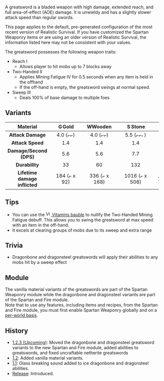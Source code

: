 A greatsword is a bladed weapon with high damage, extended reach, and full area-of-effect (AOE) damage.
It is unwieldy and has a slightly slower attack speed than regular swords.

This page applies to the default, pre-generated configuration of the most recent version of Realistic Survival. If you have customized the Spartan Weaponry items or are using
an older version of Realistic Survival, the information listed here may not be consistent with your values.

The greatsword possesses the following weapon traits:
- Reach I
  - Allows player to hit mobs up to 7 blocks away
- Two-Handed II
  - Applies Mining Fatigue IV for 0.5 seconds when any item is held in the offhand
  - If the off-hand is empty, the greatsword swings at normal speed.
- Sweep III
  - Deals 100% of base damage to multiple foes

## Variants

| **Material**                  | <img src="https://raw.githubusercontent.com/ValMobile/RealisticSurvival-Wiki/master/images/golden-greatsword-item.png" width="16" height="16" alt="Golden greatsword"/>**Gold** | <img src="https://raw.githubusercontent.com/ValMobile/RealisticSurvival-Wiki/master/images/wooden-greatsword-item.png" width="16" height="16" alt="Wooden greatsword"/>**Wooden** | <img src="https://raw.githubusercontent.com/ValMobile/RealisticSurvival-Wiki/master/images/stone-greatsword-item.png" width="16" height="16" alt="Stone greatsword"/>**Stone** | <img src="https://raw.githubusercontent.com/ValMobile/RealisticSurvival-Wiki/master/images/copper-greatsword-item.png" width="16" height="16" alt="Copper greatsword"/>**Copper** | <img src="https://raw.githubusercontent.com/ValMobile/RealisticSurvival-Wiki/master/images/iron-greatsword-item.png" width="16" height="16" alt="Iron greatsword"/>**Iron** | <img src="https://raw.githubusercontent.com/ValMobile/RealisticSurvival-Wiki/master/images/diamond-greatsword-item.png" width="16" height="16" alt="Diamond greatsword"/>**Diamond** | <img src="https://raw.githubusercontent.com/ValMobile/RealisticSurvival-Wiki/master/images/netherite-greatsword-item.png" width="16" height="16" alt="Netherite greatsword"/>**Netherite** | <img src="https://raw.githubusercontent.com/ValMobile/RealisticSurvival-Wiki/master/images/dragonbone-greatsword-item.png" width="16" height="16" alt="Dragonbone greatsword"/>**Dragonbone** | <img src="https://raw.githubusercontent.com/ValMobile/RealisticSurvival-Wiki/master/images/dragonbone-flamed-greatsword-item.png" width="16" height="16" alt="Flamed dragonbone greatsword"/>**Flamed Dragonbone** | <img src="https://raw.githubusercontent.com/ValMobile/RealisticSurvival-Wiki/master/images/dragonbone-iced-greatsword-item.png" width="16" height="16" alt="Iced dragonbone greatsword"/>**Iced Dragonbone** | <img src="https://raw.githubusercontent.com/ValMobile/RealisticSurvival-Wiki/master/images/dragonbone-lightning-greatsword-item.png" width="16" height="16" alt="Lightning dragonbone greatsword"/>**Lightning Dragonbone** | <img src="https://raw.githubusercontent.com/ValMobile/RealisticSurvival-Wiki/master/images/dragonsteel-fire-greatsword-item.png" width="16" height="16" alt="Fire dragonsteel greatsword"/>**Fire Dragonsteel** | <img src="https://raw.githubusercontent.com/ValMobile/RealisticSurvival-Wiki/master/images/dragonsteel-ice-greatsword-item.png" width="16" height="16" alt="Ice dragonsteel greatsword"/>**Ice Dragonsteel** | <img src="https://raw.githubusercontent.com/ValMobile/RealisticSurvival-Wiki/master/images/dragonsteel-lightning-greatsword-item.png" width="16" height="16" alt="Lightning dragonsteel greatsword"/>**Lightning Dragonsteel** |
|:-----------------------------:|:--------:|:----------:|:---------:|:----------:|:--------:|:-----------:|:-------------:|:--------------:|:-------------------:|:------------------:|:------------------------:|:--------------------:|:-------------------:|:-------------------------:|
| **Attack Damage**             | 4.0 (<img src="https://raw.githubusercontent.com/ValMobile/RealisticSurvival-Wiki/master/images/full-heart-icon.png" width="9" height="9" alt="Full heart icon"/><img src="https://raw.githubusercontent.com/ValMobile/RealisticSurvival-Wiki/master/images/full-heart-icon.png" width="9" height="9" alt="Full heart icon"/>)      | 4.0 (<img src="https://raw.githubusercontent.com/ValMobile/RealisticSurvival-Wiki/master/images/full-heart-icon.png" width="9" height="9" alt="Full heart icon"/><img src="https://raw.githubusercontent.com/ValMobile/RealisticSurvival-Wiki/master/images/full-heart-icon.png" width="9" height="9" alt="Full heart icon"/>)        | 5.5 (<img src="https://raw.githubusercontent.com/ValMobile/RealisticSurvival-Wiki/master/images/full-heart-icon.png" width="9" height="9" alt="Full heart icon"/><img src="https://raw.githubusercontent.com/ValMobile/RealisticSurvival-Wiki/master/images/full-heart-icon.png" width="9" height="9" alt="Full heart icon"/><img src="https://raw.githubusercontent.com/ValMobile/RealisticSurvival-Wiki/master/images/half-heart-icon.png" width="9" height="9" alt="Half heart icon"/>)       | 6.25 (<img src="https://raw.githubusercontent.com/ValMobile/RealisticSurvival-Wiki/master/images/full-heart-icon.png" width="9" height="9" alt="Full heart icon"/><img src="https://raw.githubusercontent.com/ValMobile/RealisticSurvival-Wiki/master/images/full-heart-icon.png" width="9" height="9" alt="Full heart icon"/><img src="https://raw.githubusercontent.com/ValMobile/RealisticSurvival-Wiki/master/images/full-heart-icon.png" width="9" height="9" alt="Full heart icon"/>)       | 7.0 (<img src="https://raw.githubusercontent.com/ValMobile/RealisticSurvival-Wiki/master/images/full-heart-icon.png" width="9" height="9" alt="Full heart icon"/><img src="https://raw.githubusercontent.com/ValMobile/RealisticSurvival-Wiki/master/images/full-heart-icon.png" width="9" height="9" alt="Full heart icon"/><img src="https://raw.githubusercontent.com/ValMobile/RealisticSurvival-Wiki/master/images/full-heart-icon.png" width="9" height="9" alt="Full heart icon"/><img src="https://raw.githubusercontent.com/ValMobile/RealisticSurvival-Wiki/master/images/half-heart-icon.png" width="9" height="9" alt="Half heart icon"/>)      | 8.5 (<img src="https://raw.githubusercontent.com/ValMobile/RealisticSurvival-Wiki/master/images/full-heart-icon.png" width="9" height="9" alt="Full heart icon"/><img src="https://raw.githubusercontent.com/ValMobile/RealisticSurvival-Wiki/master/images/full-heart-icon.png" width="9" height="9" alt="Full heart icon"/><img src="https://raw.githubusercontent.com/ValMobile/RealisticSurvival-Wiki/master/images/full-heart-icon.png" width="9" height="9" alt="Full heart icon"/><img src="https://raw.githubusercontent.com/ValMobile/RealisticSurvival-Wiki/master/images/full-heart-icon.png" width="9" height="9" alt="Full heart icon"/>)         | 10.0 (<img src="https://raw.githubusercontent.com/ValMobile/RealisticSurvival-Wiki/master/images/full-heart-icon.png" width="9" height="9" alt="Full heart icon"/><img src="https://raw.githubusercontent.com/ValMobile/RealisticSurvival-Wiki/master/images/full-heart-icon.png" width="9" height="9" alt="Full heart icon"/><img src="https://raw.githubusercontent.com/ValMobile/RealisticSurvival-Wiki/master/images/full-heart-icon.png" width="9" height="9" alt="Full heart icon"/><img src="https://raw.githubusercontent.com/ValMobile/RealisticSurvival-Wiki/master/images/full-heart-icon.png" width="9" height="9" alt="Full heart icon"/><img src="https://raw.githubusercontent.com/ValMobile/RealisticSurvival-Wiki/master/images/full-heart-icon.png" width="9" height="9" alt="Full heart icon"/>)          | 14.0 (<img src="https://raw.githubusercontent.com/ValMobile/RealisticSurvival-Wiki/master/images/full-heart-icon.png" width="9" height="9" alt="Full heart icon"/><img src="https://raw.githubusercontent.com/ValMobile/RealisticSurvival-Wiki/master/images/full-heart-icon.png" width="9" height="9" alt="Full heart icon"/><img src="https://raw.githubusercontent.com/ValMobile/RealisticSurvival-Wiki/master/images/full-heart-icon.png" width="9" height="9" alt="Full heart icon"/><img src="https://raw.githubusercontent.com/ValMobile/RealisticSurvival-Wiki/master/images/full-heart-icon.png" width="9" height="9" alt="Full heart icon"/><img src="https://raw.githubusercontent.com/ValMobile/RealisticSurvival-Wiki/master/images/full-heart-icon.png" width="9" height="9" alt="Full heart icon"/><img src="https://raw.githubusercontent.com/ValMobile/RealisticSurvival-Wiki/master/images/full-heart-icon.png" width="9" height="9" alt="Full heart icon"/><img src="https://raw.githubusercontent.com/ValMobile/RealisticSurvival-Wiki/master/images/full-heart-icon.png" width="9" height="9" alt="Full heart icon"/>)           | 17.0 (<img src="https://raw.githubusercontent.com/ValMobile/RealisticSurvival-Wiki/master/images/full-heart-icon.png" width="9" height="9" alt="Full heart icon"/><img src="https://raw.githubusercontent.com/ValMobile/RealisticSurvival-Wiki/master/images/full-heart-icon.png" width="9" height="9" alt="Full heart icon"/><img src="https://raw.githubusercontent.com/ValMobile/RealisticSurvival-Wiki/master/images/full-heart-icon.png" width="9" height="9" alt="Full heart icon"/><img src="https://raw.githubusercontent.com/ValMobile/RealisticSurvival-Wiki/master/images/full-heart-icon.png" width="9" height="9" alt="Full heart icon"/><img src="https://raw.githubusercontent.com/ValMobile/RealisticSurvival-Wiki/master/images/full-heart-icon.png" width="9" height="9" alt="Full heart icon"/><img src="https://raw.githubusercontent.com/ValMobile/RealisticSurvival-Wiki/master/images/full-heart-icon.png" width="9" height="9" alt="Full heart icon"/><img src="https://raw.githubusercontent.com/ValMobile/RealisticSurvival-Wiki/master/images/full-heart-icon.png" width="9" height="9" alt="Full heart icon"/><img src="https://raw.githubusercontent.com/ValMobile/RealisticSurvival-Wiki/master/images/full-heart-icon.png" width="9" height="9" alt="Full heart icon"/><img src="https://raw.githubusercontent.com/ValMobile/RealisticSurvival-Wiki/master/images/half-heart-icon.png" width="9" height="9" alt="Half heart icon"/>)                | 17.0 (<img src="https://raw.githubusercontent.com/ValMobile/RealisticSurvival-Wiki/master/images/full-heart-icon.png" width="9" height="9" alt="Full heart icon"/><img src="https://raw.githubusercontent.com/ValMobile/RealisticSurvival-Wiki/master/images/full-heart-icon.png" width="9" height="9" alt="Full heart icon"/><img src="https://raw.githubusercontent.com/ValMobile/RealisticSurvival-Wiki/master/images/full-heart-icon.png" width="9" height="9" alt="Full heart icon"/><img src="https://raw.githubusercontent.com/ValMobile/RealisticSurvival-Wiki/master/images/full-heart-icon.png" width="9" height="9" alt="Full heart icon"/><img src="https://raw.githubusercontent.com/ValMobile/RealisticSurvival-Wiki/master/images/full-heart-icon.png" width="9" height="9" alt="Full heart icon"/><img src="https://raw.githubusercontent.com/ValMobile/RealisticSurvival-Wiki/master/images/full-heart-icon.png" width="9" height="9" alt="Full heart icon"/><img src="https://raw.githubusercontent.com/ValMobile/RealisticSurvival-Wiki/master/images/full-heart-icon.png" width="9" height="9" alt="Full heart icon"/><img src="https://raw.githubusercontent.com/ValMobile/RealisticSurvival-Wiki/master/images/full-heart-icon.png" width="9" height="9" alt="Full heart icon"/><img src="https://raw.githubusercontent.com/ValMobile/RealisticSurvival-Wiki/master/images/half-heart-icon.png" width="9" height="9" alt="Half heart icon"/>)               | 17.0 (<img src="https://raw.githubusercontent.com/ValMobile/RealisticSurvival-Wiki/master/images/full-heart-icon.png" width="9" height="9" alt="Full heart icon"/><img src="https://raw.githubusercontent.com/ValMobile/RealisticSurvival-Wiki/master/images/full-heart-icon.png" width="9" height="9" alt="Full heart icon"/><img src="https://raw.githubusercontent.com/ValMobile/RealisticSurvival-Wiki/master/images/full-heart-icon.png" width="9" height="9" alt="Full heart icon"/><img src="https://raw.githubusercontent.com/ValMobile/RealisticSurvival-Wiki/master/images/full-heart-icon.png" width="9" height="9" alt="Full heart icon"/><img src="https://raw.githubusercontent.com/ValMobile/RealisticSurvival-Wiki/master/images/full-heart-icon.png" width="9" height="9" alt="Full heart icon"/><img src="https://raw.githubusercontent.com/ValMobile/RealisticSurvival-Wiki/master/images/full-heart-icon.png" width="9" height="9" alt="Full heart icon"/><img src="https://raw.githubusercontent.com/ValMobile/RealisticSurvival-Wiki/master/images/full-heart-icon.png" width="9" height="9" alt="Full heart icon"/><img src="https://raw.githubusercontent.com/ValMobile/RealisticSurvival-Wiki/master/images/full-heart-icon.png" width="9" height="9" alt="Full heart icon"/><img src="https://raw.githubusercontent.com/ValMobile/RealisticSurvival-Wiki/master/images/half-heart-icon.png" width="9" height="9" alt="Half heart icon"/>)                     | 48.0 (<img src="https://raw.githubusercontent.com/ValMobile/RealisticSurvival-Wiki/master/images/full-heart-icon.png" width="9" height="9" alt="Full heart icon"/> x 24)                 | 48.0 (<img src="https://raw.githubusercontent.com/ValMobile/RealisticSurvival-Wiki/master/images/full-heart-icon.png" width="9" height="9" alt="Full heart icon"/> x 24)                | 48.0 (<img src="https://raw.githubusercontent.com/ValMobile/RealisticSurvival-Wiki/master/images/full-heart-icon.png" width="9" height="9" alt="Full heart icon"/> x 24)                      |
| **Attack Speed**              | 1.4      | 1.4        | 1.4       | 1.4        | 1.4      | 1.4         | 1.4           | 1.4            | 1.4                 | 1.4                | 1.4                      | 1.4                  | 1.4                 | 1.4                       |
| **Damage/Second (DPS)**       | 5.6      | 5.6        | 7.7       | 8.75       | 9.8      | 11.9        | 14.0          | 19.6           | 23.8                | 23.8               | 23.8                     | 67.2                 | 67.2                | 67.2                      |
| **Durability**                | &nbsp;&nbsp;&nbsp;&nbsp;&nbsp;&nbsp;&nbsp;&nbsp;33&nbsp;&nbsp;&nbsp;&nbsp;&nbsp;&nbsp;&nbsp;&nbsp;       | &nbsp;&nbsp;&nbsp;&nbsp;&nbsp;&nbsp;&nbsp;&nbsp;&nbsp;60&nbsp;&nbsp;&nbsp;&nbsp;&nbsp;&nbsp;&nbsp;&nbsp;&nbsp;         | &nbsp;&nbsp;&nbsp;&nbsp;&nbsp;&nbsp;&nbsp;&nbsp;&nbsp;132&nbsp;&nbsp;&nbsp;&nbsp;&nbsp;&nbsp;&nbsp;&nbsp;&nbsp;       | &nbsp;&nbsp;&nbsp;&nbsp;&nbsp;&nbsp;&nbsp;&nbsp;&nbsp;&nbsp;&nbsp;&nbsp;132&nbsp;&nbsp;&nbsp;&nbsp;&nbsp;&nbsp;&nbsp;&nbsp;&nbsp;&nbsp;&nbsp;&nbsp;        | &nbsp;&nbsp;&nbsp;&nbsp;&nbsp;&nbsp;&nbsp;&nbsp;&nbsp;&nbsp;&nbsp;&nbsp;251&nbsp;&nbsp;&nbsp;&nbsp;&nbsp;&nbsp;&nbsp;&nbsp;&nbsp;&nbsp;&nbsp;&nbsp;      | &nbsp;&nbsp;&nbsp;&nbsp;&nbsp;&nbsp;&nbsp;&nbsp;&nbsp;&nbsp;&nbsp;&nbsp;1562&nbsp;&nbsp;&nbsp;&nbsp;&nbsp;&nbsp;&nbsp;&nbsp;&nbsp;&nbsp;&nbsp;&nbsp;        | &nbsp;&nbsp;&nbsp;&nbsp;&nbsp;&nbsp;&nbsp;&nbsp;&nbsp;&nbsp;&nbsp;&nbsp;2031&nbsp;&nbsp;&nbsp;&nbsp;&nbsp;&nbsp;&nbsp;&nbsp;&nbsp;&nbsp;&nbsp;&nbsp;          | &nbsp;&nbsp;&nbsp;&nbsp;&nbsp;&nbsp;&nbsp;&nbsp;&nbsp;&nbsp;&nbsp;&nbsp;&nbsp;&nbsp;&nbsp;1562&nbsp;&nbsp;&nbsp;&nbsp;&nbsp;&nbsp;&nbsp;&nbsp;&nbsp;&nbsp;&nbsp;&nbsp;&nbsp;&nbsp;&nbsp;           | &nbsp;&nbsp;&nbsp;&nbsp;&nbsp;&nbsp;&nbsp;&nbsp;&nbsp;&nbsp;&nbsp;&nbsp;&nbsp;&nbsp;&nbsp;&nbsp;&nbsp;&nbsp;1562&nbsp;&nbsp;&nbsp;&nbsp;&nbsp;&nbsp;&nbsp;&nbsp;&nbsp;&nbsp;&nbsp;&nbsp;&nbsp;&nbsp;&nbsp;&nbsp;&nbsp;&nbsp;                | &nbsp;&nbsp;&nbsp;&nbsp;&nbsp;&nbsp;&nbsp;&nbsp;&nbsp;&nbsp;&nbsp;&nbsp;&nbsp;&nbsp;&nbsp;1562&nbsp;&nbsp;&nbsp;&nbsp;&nbsp;&nbsp;&nbsp;&nbsp;&nbsp;&nbsp;&nbsp;&nbsp;&nbsp;&nbsp;&nbsp;               | &nbsp;&nbsp;&nbsp;&nbsp;&nbsp;&nbsp;&nbsp;&nbsp;&nbsp;&nbsp;&nbsp;&nbsp;&nbsp;&nbsp;&nbsp;&nbsp;&nbsp;&nbsp;1562&nbsp;&nbsp;&nbsp;&nbsp;&nbsp;&nbsp;&nbsp;&nbsp;&nbsp;&nbsp;&nbsp;&nbsp;&nbsp;&nbsp;&nbsp;&nbsp;&nbsp;&nbsp;                     | &nbsp;&nbsp;&nbsp;&nbsp;&nbsp;&nbsp;&nbsp;&nbsp;&nbsp;&nbsp;&nbsp;&nbsp;&nbsp;&nbsp;&nbsp;2031&nbsp;&nbsp;&nbsp;&nbsp;&nbsp;&nbsp;&nbsp;&nbsp;&nbsp;&nbsp;&nbsp;&nbsp;&nbsp;&nbsp;&nbsp;                 | &nbsp;&nbsp;&nbsp;&nbsp;&nbsp;&nbsp;&nbsp;&nbsp;&nbsp;&nbsp;&nbsp;&nbsp;&nbsp;&nbsp;&nbsp;2031&nbsp;&nbsp;&nbsp;&nbsp;&nbsp;&nbsp;&nbsp;&nbsp;&nbsp;&nbsp;&nbsp;&nbsp;&nbsp;&nbsp;&nbsp;                | &nbsp;&nbsp;&nbsp;&nbsp;&nbsp;&nbsp;&nbsp;&nbsp;&nbsp;&nbsp;&nbsp;&nbsp;&nbsp;&nbsp;&nbsp;&nbsp;&nbsp;&nbsp;2031&nbsp;&nbsp;&nbsp;&nbsp;&nbsp;&nbsp;&nbsp;&nbsp;&nbsp;&nbsp;&nbsp;&nbsp;&nbsp;&nbsp;&nbsp;&nbsp;&nbsp;&nbsp;                      |
| **Lifetime damage inflicted** | 184 (<img src="https://raw.githubusercontent.com/ValMobile/RealisticSurvival-Wiki/master/images/full-heart-icon.png" width="9" height="9" alt="Full heart icon"/> x 92)      | 336 (<img src="https://raw.githubusercontent.com/ValMobile/RealisticSurvival-Wiki/master/images/full-heart-icon.png" width="9" height="9" alt="Full heart icon"/> x 168)        | 1016 (<img src="https://raw.githubusercontent.com/ValMobile/RealisticSurvival-Wiki/master/images/full-heart-icon.png" width="9" height="9" alt="Full heart icon"/> x 508)      | 1155 (<img src="https://raw.githubusercontent.com/ValMobile/RealisticSurvival-Wiki/master/images/full-heart-icon.png" width="9" height="9" alt="Full heart icon"/> x 577.5)       | 2459 (<img src="https://raw.githubusercontent.com/ValMobile/RealisticSurvival-Wiki/master/images/full-heart-icon.png" width="9" height="9" alt="Full heart icon"/> x 1229.5)     | 18587 (<img src="https://raw.githubusercontent.com/ValMobile/RealisticSurvival-Wiki/master/images/full-heart-icon.png" width="9" height="9" alt="Full heart icon"/> x 9293.5)       | 28434 (<img src="https://raw.githubusercontent.com/ValMobile/RealisticSurvival-Wiki/master/images/full-heart-icon.png" width="9" height="9" alt="Full heart icon"/> x 14217)         | 30615 (<img src="https://raw.githubusercontent.com/ValMobile/RealisticSurvival-Wiki/master/images/full-heart-icon.png" width="9" height="9" alt="Full heart icon"/> x 15307.5)          | 37175 (<img src="https://raw.githubusercontent.com/ValMobile/RealisticSurvival-Wiki/master/images/full-heart-icon.png" width="9" height="9" alt="Full heart icon"/> x 18587.5)                 | 37175 (<img src="https://raw.githubusercontent.com/ValMobile/RealisticSurvival-Wiki/master/images/full-heart-icon.png" width="9" height="9" alt="Full heart icon"/> x 18587.5)              | 37175 (<img src="https://raw.githubusercontent.com/ValMobile/RealisticSurvival-Wiki/master/images/full-heart-icon.png" width="9" height="9" alt="Full heart icon"/> x 18587.5)                    | 136483 (<img src="https://raw.githubusercontent.com/ValMobile/RealisticSurvival-Wiki/master/images/full-heart-icon.png" width="9" height="9" alt="Full heart icon"/> x 68241.5)               | 136483 (<img src="https://raw.githubusercontent.com/ValMobile/RealisticSurvival-Wiki/master/images/full-heart-icon.png" width="9" height="9" alt="Full heart icon"/> x 68241.5)              | 136483 (<img src="https://raw.githubusercontent.com/ValMobile/RealisticSurvival-Wiki/master/images/full-heart-icon.png" width="9" height="9" alt="Full heart icon"/> x 68241.5)                    |


## Tips
- You can use the [<img src="https://raw.githubusercontent.com/ValMobile/RealisticSurvival-Wiki/master/images/vitamins-item.png" width="16" height="16" alt="Vitamins"/> Vitamins bauble](https://github.com/ValMobile/RealisticSurvival/wiki/Vitamins) to nullify the Two-Handed Mining Fatigue debuff. This allows you to swing the greatsword at max speed with an item in the off-hand.
- It excels at clearing groups of mobs due to its sweep and extra range

## Trivia
- Dragonbone and dragonsteel greatswords will apply their abilities to any mobs hit by a sweep effect

## Module
The vanilla material variants of the greatswords are part of the Spartan Weaponry module while the
dragonbone and dragonsteel variants are part of the Spartan and Fire module.<br>
Note that to use any features, including items and recipes, from
the Spartan and Fire module, you must first enable Spartan Weaponry globally and on a [per-world basis](https://github.com/ValMobile/RealisticSurvival/wiki/Installing-Realistic-Survival#customizing-the-install).

## History
- [1.2.3 (Upcoming)](https://github.com/ValMobile/RealisticSurvival/wiki/1.2.3): Moved the dragonbone and dragonsteel greatsword variants to the new Spartan and Fire module, added abilities to greatswords, and fixed uncraftable netherite greatswords
- [1.2](https://github.com/ValMobile/RealisticSurvival/wiki/1.2): Added vanilla material variants.
- [1.1](https://github.com/ValMobile/RealisticSurvival/wiki/1.1): Glass breaking sound added to ice dragonbone and dragonsteel abilities.
- [Release](https://github.com/ValMobile/RealisticSurvival/wiki/Release): Introduced.




